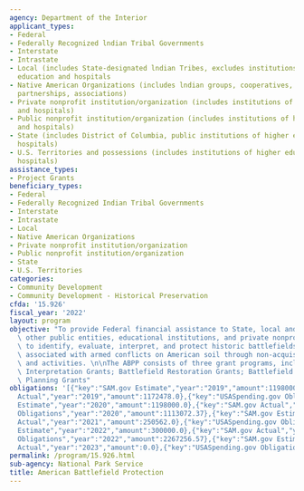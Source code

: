```yaml
---
agency: Department of the Interior
applicant_types:
- Federal
- Federally Recognized lndian Tribal Governments
- Interstate
- Intrastate
- Local (includes State-designated lndian Tribes, excludes institutions of higher
  education and hospitals
- Native American Organizations (includes lndian groups, cooperatives, corporations,
  partnerships, associations)
- Private nonprofit institution/organization (includes institutions of higher education
  and hospitals)
- Public nonprofit institution/organization (includes institutions of higher education
  and hospitals)
- State (includes District of Columbia, public institutions of higher education and
  hospitals)
- U.S. Territories and possessions (includes institutions of higher education and
  hospitals)
assistance_types:
- Project Grants
beneficiary_types:
- Federal
- Federally Recognized Indian Tribal Governments
- Interstate
- Intrastate
- Local
- Native American Organizations
- Private nonprofit institution/organization
- Public nonprofit institution/organization
- State
- U.S. Territories
categories:
- Community Development
- Community Development - Historical Preservation
cfda: '15.926'
fiscal_year: '2022'
layout: program
objective: "To provide Federal financial assistance to State, local and tribal governments,\
  \ other public entities, educational institutions, and private nonprofit organizations\
  \ to identify, evaluate, interpret, and protect historic battlefields and sites\
  \ associated with armed conflicts on American soil through non-acquisition projects\
  \ and activities. \n\nThe ABPP consists of three grant programs, including the Battlefield\
  \ Interpretation Grants; Battlefield Restoration Grants; Battlefield Preservation\
  \ Planning Grants"
obligations: '[{"key":"SAM.gov Estimate","year":"2019","amount":1198000.0},{"key":"SAM.gov
  Actual","year":"2019","amount":1172478.0},{"key":"USASpending.gov Obligations","year":"2019","amount":1157758.51},{"key":"SAM.gov
  Estimate","year":"2020","amount":1198000.0},{"key":"SAM.gov Actual","year":"2020","amount":1113072.0},{"key":"USASpending.gov
  Obligations","year":"2020","amount":1113072.37},{"key":"SAM.gov Estimate","year":"2021","amount":1200000.0},{"key":"SAM.gov
  Actual","year":"2021","amount":250562.0},{"key":"USASpending.gov Obligations","year":"2021","amount":231155.24},{"key":"SAM.gov
  Estimate","year":"2022","amount":300000.0},{"key":"SAM.gov Actual","year":"2022","amount":2267257.0},{"key":"USASpending.gov
  Obligations","year":"2022","amount":2267256.57},{"key":"SAM.gov Estimate","year":"2023","amount":3000000.0},{"key":"SAM.gov
  Actual","year":"2023","amount":0.0},{"key":"USASpending.gov Obligations","year":"2023","amount":1388395.16}]'
permalink: /program/15.926.html
sub-agency: National Park Service
title: American Battlefield Protection
---
```

